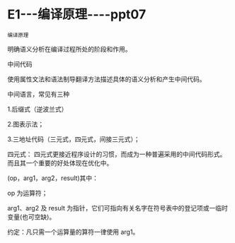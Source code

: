# E1---编译原理----ppt07

`编译原理`

明确语义分析在编译过程所处的阶段和作用。

中间代码

使用属性文法和语法制导翻译方法描述具体的语义分析和产生中间代码。

中间语言，常见有三种

1.后缀式（逆波兰式）

2.图表示法；

3.三地址代码（三元式，四元式，间接三元式）；

四元式： 四元式更接近程序设计的习惯，而成为一种普遍采用的中间代码形式。而且其一个重要的好处体现在优化中。

(op，arg1，arg2，result)其中：

op 为运算符；

arg1、arg2 及 result 为指针，它们可指向有关名字在符号表中的登记项或一临时变量(也可空缺)。

约定：凡只需一个运算量的算符一律使用 arg1。

